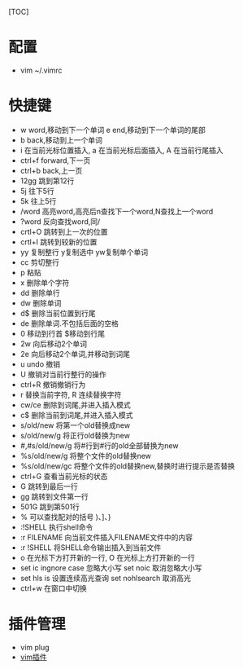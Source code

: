 [TOC]
# 配置
- vim ~/.vimrc 

# 快捷键
- w word,移动到下一个单词 e end,移动到下一个单词的尾部
- b back,移动到上一个单词
- i 在当前光标位置插入, a 在当前光标后面插入, A 在当前行尾插入
- ctrl+f forward,下一页
- ctrl+b back,上一页
- 12gg 跳到第12行
- 5j  往下5行
- 5k  往上5行
- /word 高亮word,高亮后n查找下一个word,N查找上一个word
- ?word 反向查找word,同/
- crtl+O 跳转到上一次的位置
- crtl+I 跳转到较新的位置
- yy 复制整行 y复制选中 yw复制单个单词
- cc 剪切整行
- p 粘贴
- x 删除单个字符
- dd 删除单行
- dw 删除单词
- d$ 删除当前位置到行尾
- de 删除单词.不包括后面的空格
- 0 移动到行首 $移动到行尾
- 2w 向后移动2个单词
- 2e 向后移动2个单词,并移动到词尾
- u undo 撤销
- U 撤销对当前行整行的操作
- ctrl+R 撤销撤销行为
- r 替换当前字符, R 连续替换字符
- cw/ce 删除到词尾,并进入插入模式
- c$ 删除当前到词尾,并进入插入模式
- s/old/new 将第一个old替换成new
- s/old/new/g 将正行old替换为new
- #,#s/old/new/g 将#行到#行的old全部替换为new
- %s/old/new/g 将整个文件的old替换new
- %s/old/new/gc 将整个文件的old替换new,替换时进行提示是否替换
- ctrl+G 查看当前光标的状态
- G 跳转到最后一行
- gg 跳转到文件第一行
- 501G 跳到第501行
- % 可以查找配对的括号 )、]、}
- :!SHELL 执行shell命令
- :r FILENAME 向当前文件插入FILENAME文件中的内容
- :r !SHELL 将SHELL命令输出插入到当前文件
- o 在光标下方打开新的一行, O 在光标上方打开新的一行
- set ic ingnore case 忽略大小写 set noic 取消忽略大小写
- set hls is 设置连续高光查询 set nohlsearch 取消高光
- ctrl+w 在窗口中切换

# 插件管理
- vim plug
- [vim插件](https://vimawesome.com/)
